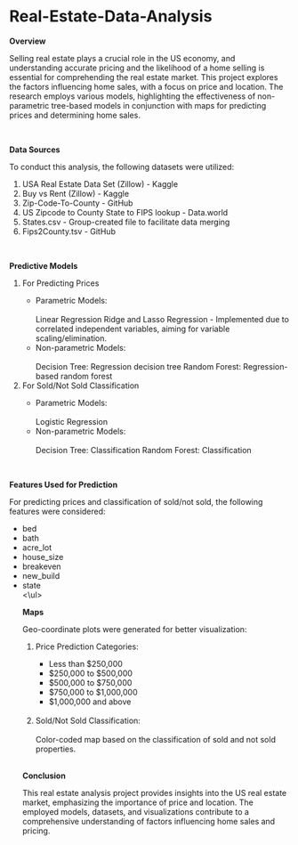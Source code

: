 # Real-Estate-Data-Analysis

**Overview**

Selling real estate plays a crucial role in the US economy, and understanding accurate pricing and the likelihood of a home selling is essential for comprehending the real estate market. This project explores the 
factors influencing home sales, with a focus on price and location. The research employs various models, highlighting the effectiveness of non-parametric tree-based models in conjunction with maps for predicting 
prices and determining home sales.

<br>

**Data Sources**

To conduct this analysis, the following datasets were utilized:

1. USA Real Estate Data Set (Zillow) - Kaggle
2. Buy vs Rent (Zillow) - Kaggle
3. Zip-Code-To-County - GitHub
4. US Zipcode to County State to FIPS lookup - Data.world
5. States.csv - Group-created file to facilitate data merging
6. Fips2County.tsv - GitHub

<br>

**Predictive Models**

<ol>
<li>For Predicting Prices</li>
<ul>
<li>Parametric Models:</li>
<br>
Linear Regression
Ridge and Lasso Regression - Implemented due to correlated independent variables, aiming for variable scaling/elimination.

<li>Non-parametric Models:</li>
<br>
Decision Tree: Regression decision tree
Random Forest: Regression-based random forest
</ul>
<li>For Sold/Not Sold Classification</li>
<ul>
<li>Parametric Models:</li>
<br>
Logistic Regression

<li>Non-parametric Models:</li>
<br>
Decision Tree: Classification
Random Forest: Classification
</ul>
</ol>

<br>

**Features Used for Prediction**

For predicting prices and classification of sold/not sold, the following features were considered:
<br> 
<ul>
  <li>bed</li>
  <li>bath</li>
  <li>acre_lot</li>
  <li>house_size</li>
  <li>breakeven</li>
  <li>new_build</li>
  <li>state</li>
<\ul>

<br>

**Maps**

Geo-coordinate plots were generated for better visualization:
<ol>
<li>Price Prediction Categories:</li>
<ul>
  <li>Less than $250,000</li>
  <li>$250,000 to $500,000</li>
  <li>$500,000 to $750,000</li>
  <li>$750,000 to $1,000,000</li>
  <li>$1,000,000 and above</li>
</ul>
<br>
<li>Sold/Not Sold Classification:</li><br>
Color-coded map based on the classification of sold and not sold properties.
</ol>

<br>

**Conclusion**

This real estate analysis project provides insights into the US real estate market, emphasizing the importance of price and location. The employed models, datasets, and visualizations contribute to a 
comprehensive understanding of factors influencing home sales and pricing.
